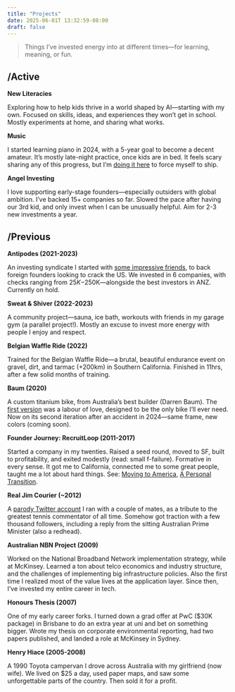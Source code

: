 ```yaml
---
title: "Projects"
date: 2025-06-01T 13:32:59-08:00
draft: false
---
```


> Things I’ve invested energy into at different times—for learning, meaning, or fun.

## /Active

**New Literacies**

Exploring how to help kids thrive in a world shaped by AI—starting with my own. Focused on skills, ideas, and experiences they won’t get in school. Mostly experiments at home, and sharing what works.

**Music**

I started learning piano in 2024, with a 5-year goal to become a decent amateur. It’s mostly late-night practice, once kids are in bed. It feels scary sharing any of this progress, but I’m [doing it here](/music) to force myself to ship.

**Angel Investing**

I love supporting early-stage founders—especially outsiders with global ambition. I’ve backed 15+ companies so far. Slowed the pace after having our 3rd kid, and only invest when I can be unusually helpful. Aim for 2-3 new investments a year. 

## /Previous
**Antipodes (2021-2023)**

An investing syndicate I started with [some impressive friends](http://antipodes.vc/team), to back foreign founders looking to crack the US. We invested in 6 companies, with checks ranging from $25K-$250K—alongside the best investors in ANZ. Currently on hold.

**Sweat & Shiver (2022-2023)**

A community project—sauna, ice bath, workouts with friends in my garage gym (a parallel project!). Mostly an excuse to invest more energy with people I enjoy and respect.

**Belgian Waffle Ride (2022)**

Trained for the Belgian Waffle Ride—a brutal, beautiful endurance event on gravel, dirt, and tarmac (+200km) in Southern California. Finished in 11hrs, after a few solid months of training.

**Baum (2020)**

A custom titanium bike, from Australia’s best builder (Darren Baum). The [first version](https://www.flickr.com/photos/baumcycles/albums/72177720295946088/with/51820067660) was a labour of love, designed to be the only bike I’ll ever need. Now on its second iteration after an accident in 2024—same frame, new colors (coming soon).

**Founder Journey: RecruitLoop (2011-2017)**

Started a company in my twenties. Raised a seed round, moved to SF, built to profitability, and exited modestly (read: small f-failure). Formative in every sense. It got me to California, connected me to some great people, taught me a lot about hard things. See: [Moving to America](https://moverell.com/2013/04/2013/04/moving-to-america/), [A Personal Transition](https://moverell.com/2018/04/2018/04/a-personal-transition/). 

**Real Jim Courier (~2012)**

A [parody Twitter account](https://x.com/realjimcourier) I ran with a couple of mates, as a tribute to the greatest tennis commentator of all time. Somehow got traction with a few thousand followers, including a reply from the sitting Australian Prime Minister (also a redhead).

**Australian NBN Project (2009)**

Worked on the National Broadband Network implementation strategy, while at McKinsey. Learned a ton about telco economics and industry structure, and the challenges of implementing big infrastructure policies. Also the first time I realized most of the value lives at the application layer. Since then, I’ve invested my entire career in tech.

**Honours Thesis (2007)**

One of my early career forks. I turned down a grad offer at PwC ($30K package) in Brisbane to do an extra year at uni and bet on something bigger. Wrote my thesis on corporate environmental reporting, had two papers published, and landed a role at McKinsey in Sydney.

**Henry Hiace (2005-2008)**

A 1990 Toyota campervan I drove across Australia with my girlfriend (now wife). We lived on $25 a day, used paper maps, and saw some unforgettable parts of the country. Then sold it for a profit.